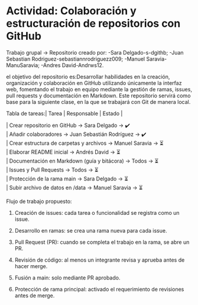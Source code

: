 # Actividad: Colaboración y estructuración de repositorios con GitHub
Trabajo grupal -> Repositorio creado por: 
-Sara Delgado-s-dgithb;
-Juan Sebastian Rodriguez-sebastiannrodriguezz009;
-Manuel Saravia- ManuSaravia;
-Andres David-Andrws12.

el objetivo del repositorio es:Desarrollar habilidades en la creación, organización y colaboración en GitHub utilizando únicamente la interfaz web, fomentando el trabajo en equipo mediante la gestión de ramas, issues, pull requests y documentación en Markdown. Este repositorio servirá como base para la siguiente clase, en la que se trabajará con Git de manera local.


Tabla de tareas:| Tarea                       | Responsable              | Estado |

| Crear repositorio en GitHub                 -> Sara Delgado              -> ✔️     
| Añadir colaboradores                        -> Juan Sebastián Rodríguez  -> ✔️   
| Crear estructura de carpetas y archivos     -> Manuel Saravia            -> ⏳      
| Elaborar README inicial                     -> Andrés David              -> ⏳     
| Documentación en Markdown (guía y bitácora) -> Todos                     -> ⏳      
| Issues y Pull Requests                      -> Todos                     -> ⏳      
| Protección de la rama main                  ->  Sara Delgado             -> ⏳      
| Subir archivo de datos en /data             ->  Manuel Saravia           -> ⏳      



Flujo de trabajo propuesto: 
1) Creación de issues: cada tarea o funcionalidad se registra como un issue.

2) Desarrollo en ramas: se crea una rama nueva para cada issue.
   
3) Pull Request (PR): cuando se completa el trabajo en la rama, se abre un PR.
   
4) Revisión de código: al menos un integrante revisa y aprueba antes de hacer merge.
   
5) Fusión a main: solo mediante PR aprobado.
    
6) Protección de rama principal: activado el requerimiento de revisiones antes de merge.


